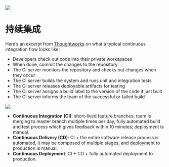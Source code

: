 [![](https://i.postimg.cc/WzXsh0MX/image.png)](https://github.com/wx-chevalier/Backend-Series)

# 持续集成

Here’s an excerpt from [Thoughtworks](https://www.thoughtworks.com/continuous-integration) on what a typical continuous integration flow looks like:

- Developers check out code into their private workspaces
- When done, commit the changes to the repository
- The CI server monitors the repository and checks out changes when they occur
- The CI server builds the system and runs unit and integration tests
- The CI server releases deployable artifacts for testing
- The CI server assigns a build label to the version of the code it just built
- The CI server informs the team of the successful or failed build

![](https://semaphoreci.com/blog/assets/images/2017-07-27/cicd-flow-dde970bb.jpg)

- **Continuous Integration (CI)**: short-lived feature branches, team is merging to master branch multiple times per day, fully automated build and test process which gives feedback within 10 minutes; deployment is manual.
- **Continuous Delivery (CD)**: CI + the entire software release process is automated, it may be composed of multiple stages, and deployment to production is manual.
- **Continuous Deployment**: CI + CD + fully automated deployment to production.
